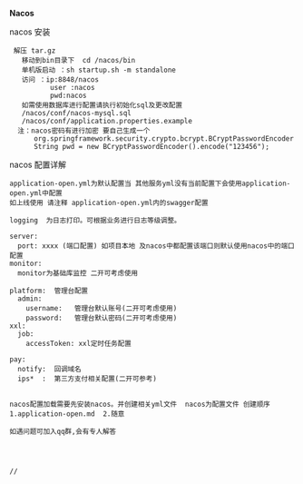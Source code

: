 **Nacos**

nacos 安装

     解压 tar.gz
       移动到bin目录下  cd /nacos/bin 
       单机版启动 ：sh startup.sh -m standalone    
       访问 ：ip:8848/nacos   
              user :nacos
              pwd:nacos
       如需使用数据库进行配置请执行初始化sql及更改配置
       /nacos/conf/nacos-mysql.sql
       /nacos/conf/application.properties.example
      注：nacos密码有进行加密 要自己生成一个
          org.springframework.security.crypto.bcrypt.BCryptPasswordEncoder
          String pwd = new BCryptPasswordEncoder().encode("123456");
  
 nacos 配置详解
    
    application-open.yml为默认配置当 其他服务yml没有当前配置下会使用application-open.yml中配置
    如上线使用 请注释 application-open.yml内的swagger配置
    
    logging  为日志打印。可根据业务进行日志等级调整。
    
    server:
      port: xxxx (端口配置) 如项目本地 及nacos中都配置该端口则默认使用nacos中的端口配置
    monitor:
      monitor为基础库监控 二开可考虑使用

    platform:  管理台配置
      admin:
        username:   管理台默认账号(二开可考虑使用)
        password:   管理台默认密码(二开可考虑使用)
    xxl:
      job:
        accessToken: xxl定时任务配置
    
    pay:
      notify:  回调域名
      ips*  :  第三方支付相关配置(二开可参考)
  

    nacos配置加载需要先安装nacos。并创建相关yml文件  nacos为配置文件 创建顺序 
    1.application-open.md  2.随意

    如遇问题可加入qq群,会有专人解答


    
    
    //